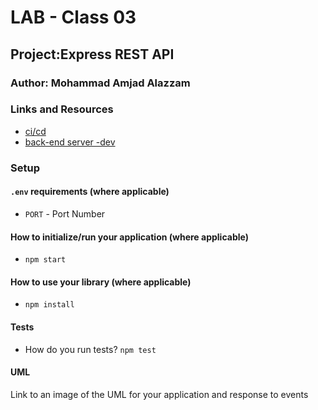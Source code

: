 # LAB - Class 03

## Project:Express REST API

### Author: Mohammad Amjad Alazzam

### Links and Resources

- [ci/cd](https://github.com/MohdAzzam/basic-api-server/actions)
- [back-end server -dev](https://azzam-basic-api.herokuapp.com/)

### Setup

#### `.env` requirements (where applicable)

- `PORT` - Port Number

#### How to initialize/run your application (where applicable)

- `npm start`

#### How to use your library (where applicable)

- `npm install `

#### Tests

- How do you run tests? `npm test`


#### UML

Link to an image of the UML for your application and response to events

